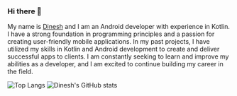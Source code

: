 ### Hi there 👋
My name is [Dinesh](https://www.instagram.com/dinesh_ela_2405) and I am an Android developer with experience in Kotlin. I have a strong foundation in programming principles and a passion for creating user-friendly mobile applications. In my past projects, I have utilized my skills in Kotlin and Android development to create and deliver successful apps to clients. I am constantly seeking to learn and improve my abilities as a developer, and I am excited to continue building my career in the field.



![Top Langs](https://github-readme-stats.vercel.app/api/top-langs/?username=idineshgovind)
![Dinesh's GitHub stats](https://github-readme-stats.vercel.app/api?username=idineshgovind)
